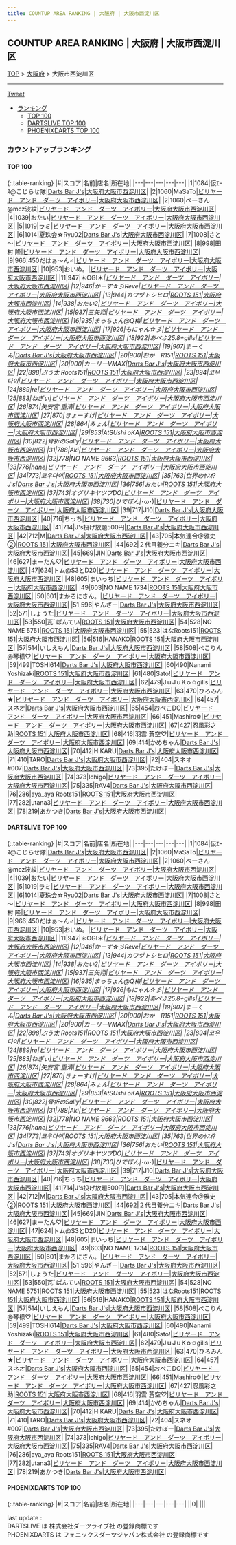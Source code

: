 ```yaml
---
title: COUNTUP AREA RANKING | 大阪府 | 大阪市西淀川区
---
```

## COUNTUP AREA RANKING | 大阪府 | 大阪市西淀川区

[TOP](/darts/rank/) > [大阪府](/darts/rank/大阪府/) > 大阪市西淀川区

___

<a href="https://twitter.com/share?ref_src=twsrc%5Etfw" data-text="COUNTUP AREA RANKING | 大阪府大阪市西淀川区" class="twitter-share-button" data-hashtags="DARTSLIVE,PHOENIXDARTS,darts,ダーツ" data-show-count="false">Tweet</a>

* [ランキング](#カウントアップランキング)
    * [TOP 100](#top-100)
    * [DARTSLIVE TOP 100](#dartslive-top-100)
    * [PHOENIXDARTS TOP 100](#phoenixdarts-top-100)

### カウントアップランキング

#### TOP 100



{:.table-ranking}
|#|スコア|名前|店名|所在地|
|---|---|---|---|---|
|1|1084|<span class="rank-name-dl">仮ｴｰｽ@こじらせ隊</span>|<a href="https://search.dartslive.com/jp/shop/f1b2b0a976fdb2d10d9b047a20a7ba1e">Darts Bar J's</a>|<a href="/darts/rank/大阪府/大阪市西淀川区">大阪府大阪市西淀川区</a>|
|2|1060|<span class="rank-name-dl">MaSaTo</span>|<a href="https://search.dartslive.com/jp/shop/c1a171777ea087250d9b047a20a7ba1e">ビリヤード　アンド　ダーツ　アイボリー</a>|<a href="/darts/rank/大阪府/大阪市西淀川区">大阪府大阪市西淀川区</a>|
|2|1060|<span class="rank-name-dl">べーさん@mcz波紋</span>|<a href="https://search.dartslive.com/jp/shop/c1a171777ea087250d9b047a20a7ba1e">ビリヤード　アンド　ダーツ　アイボリー</a>|<a href="/darts/rank/大阪府/大阪市西淀川区">大阪府大阪市西淀川区</a>|
|4|1039|<span class="rank-name-dl">おたい</span>|<a href="https://search.dartslive.com/jp/shop/c1a171777ea087250d9b047a20a7ba1e">ビリヤード　アンド　ダーツ　アイボリー</a>|<a href="/darts/rank/大阪府/大阪市西淀川区">大阪府大阪市西淀川区</a>|
|5|1019|<span class="rank-name-dl">ラミ</span>|<a href="https://search.dartslive.com/jp/shop/c1a171777ea087250d9b047a20a7ba1e">ビリヤード　アンド　ダーツ　アイボリー</a>|<a href="/darts/rank/大阪府/大阪市西淀川区">大阪府大阪市西淀川区</a>|
|6|1014|<span class="rank-name-dl">夏珠会☆Ryu02</span>|<a href="https://search.dartslive.com/jp/shop/f1b2b0a976fdb2d10d9b047a20a7ba1e">Darts Bar J's</a>|<a href="/darts/rank/大阪府/大阪市西淀川区">大阪府大阪市西淀川区</a>|
|7|1008|<span class="rank-name-dl">さと～</span>|<a href="https://search.dartslive.com/jp/shop/c1a171777ea087250d9b047a20a7ba1e">ビリヤード　アンド　ダーツ　アイボリー</a>|<a href="/darts/rank/大阪府/大阪市西淀川区">大阪府大阪市西淀川区</a>|
|8|998|<span class="rank-name-dl">田村 隆</span>|<a href="https://search.dartslive.com/jp/shop/c1a171777ea087250d9b047a20a7ba1e">ビリヤード　アンド　ダーツ　アイボリー</a>|<a href="/darts/rank/大阪府/大阪市西淀川区">大阪府大阪市西淀川区</a>|
|9|966|<span class="rank-name-dl">450だはぁ～ん♂</span>|<a href="https://search.dartslive.com/jp/shop/c1a171777ea087250d9b047a20a7ba1e">ビリヤード　アンド　ダーツ　アイボリー</a>|<a href="/darts/rank/大阪府/大阪市西淀川区">大阪府大阪市西淀川区</a>|
|10|953|<span class="rank-name-dl">おいぬ。</span>|<a href="https://search.dartslive.com/jp/shop/c1a171777ea087250d9b047a20a7ba1e">ビリヤード　アンド　ダーツ　アイボリー</a>|<a href="/darts/rank/大阪府/大阪市西淀川区">大阪府大阪市西淀川区</a>|
|11|947|<span class="rank-name-dl">＊OGI＊*</span>|<a href="https://search.dartslive.com/jp/shop/c1a171777ea087250d9b047a20a7ba1e">ビリヤード　アンド　ダーツ　アイボリー</a>|<a href="/darts/rank/大阪府/大阪市西淀川区">大阪府大阪市西淀川区</a>|
|12|946|<span class="rank-name-dl">かーず☆彡Reve</span>|<a href="https://search.dartslive.com/jp/shop/c1a171777ea087250d9b047a20a7ba1e">ビリヤード　アンド　ダーツ　アイボリー</a>|<a href="/darts/rank/大阪府/大阪市西淀川区">大阪府大阪市西淀川区</a>|
|13|944|<span class="rank-name-dl">カワヅトシヒロ</span>|<a href="https://search.dartslive.com/jp/shop/27e2e2c7267d7bad0d9b047a20a7ba1e">ROOTS 151</a>|<a href="/darts/rank/大阪府/大阪市西淀川区">大阪府大阪市西淀川区</a>|
|14|938|<span class="rank-name-dl">おたい2</span>|<a href="https://search.dartslive.com/jp/shop/c1a171777ea087250d9b047a20a7ba1e">ビリヤード　アンド　ダーツ　アイボリー</a>|<a href="/darts/rank/大阪府/大阪市西淀川区">大阪府大阪市西淀川区</a>|
|15|937|<span class="rank-name-dl">三矢翔</span>|<a href="https://search.dartslive.com/jp/shop/c1a171777ea087250d9b047a20a7ba1e">ビリヤード　アンド　ダーツ　アイボリー</a>|<a href="/darts/rank/大阪府/大阪市西淀川区">大阪府大阪市西淀川区</a>|
|16|935|<span class="rank-name-dl">まっちょん@Q梅</span>|<a href="https://search.dartslive.com/jp/shop/c1a171777ea087250d9b047a20a7ba1e">ビリヤード　アンド　ダーツ　アイボリー</a>|<a href="/darts/rank/大阪府/大阪市西淀川区">大阪府大阪市西淀川区</a>|
|17|926|<span class="rank-name-dl">もにゃん☆彡</span>|<a href="https://search.dartslive.com/jp/shop/c1a171777ea087250d9b047a20a7ba1e">ビリヤード　アンド　ダーツ　アイボリー</a>|<a href="/darts/rank/大阪府/大阪市西淀川区">大阪府大阪市西淀川区</a>|
|18|922|<span class="rank-name-dl">あべふ25.8+gills</span>|<a href="https://search.dartslive.com/jp/shop/c1a171777ea087250d9b047a20a7ba1e">ビリヤード　アンド　ダーツ　アイボリー</a>|<a href="/darts/rank/大阪府/大阪市西淀川区">大阪府大阪市西淀川区</a>|
|19|907|<span class="rank-name-dl">まーくん</span>|<a href="https://search.dartslive.com/jp/shop/f1b2b0a976fdb2d10d9b047a20a7ba1e">Darts Bar J's</a>|<a href="/darts/rank/大阪府/大阪市西淀川区">大阪府大阪市西淀川区</a>|
|20|900|<span class="rank-name-dl">おか　R151</span>|<a href="https://search.dartslive.com/jp/shop/27e2e2c7267d7bad0d9b047a20a7ba1e">ROOTS 151</a>|<a href="/darts/rank/大阪府/大阪市西淀川区">大阪府大阪市西淀川区</a>|
|20|900|<span class="rank-name-dl">カーリーVMAX</span>|<a href="https://search.dartslive.com/jp/shop/f1b2b0a976fdb2d10d9b047a20a7ba1e">Darts Bar J's</a>|<a href="/darts/rank/大阪府/大阪市西淀川区">大阪府大阪市西淀川区</a>|
|22|898|<span class="rank-name-dl">ぷう太 Roots151</span>|<a href="https://search.dartslive.com/jp/shop/27e2e2c7267d7bad0d9b047a20a7ba1e">ROOTS 151</a>|<a href="/darts/rank/大阪府/大阪市西淀川区">大阪府大阪市西淀川区</a>|
|23|894|<span class="rank-name-dl">코우다이</span>|<a href="https://search.dartslive.com/jp/shop/c1a171777ea087250d9b047a20a7ba1e">ビリヤード　アンド　ダーツ　アイボリー</a>|<a href="/darts/rank/大阪府/大阪市西淀川区">大阪府大阪市西淀川区</a>|
|24|889|<span class="rank-name-dl">re</span>|<a href="https://search.dartslive.com/jp/shop/c1a171777ea087250d9b047a20a7ba1e">ビリヤード　アンド　ダーツ　アイボリー</a>|<a href="/darts/rank/大阪府/大阪市西淀川区">大阪府大阪市西淀川区</a>|
|25|883|<span class="rank-name-dl">ねぎぃ</span>|<a href="https://search.dartslive.com/jp/shop/c1a171777ea087250d9b047a20a7ba1e">ビリヤード　アンド　ダーツ　アイボリー</a>|<a href="/darts/rank/大阪府/大阪市西淀川区">大阪府大阪市西淀川区</a>|
|26|874|<span class="rank-name-dl">矢安宮 重清</span>|<a href="https://search.dartslive.com/jp/shop/c1a171777ea087250d9b047a20a7ba1e">ビリヤード　アンド　ダーツ　アイボリー</a>|<a href="/darts/rank/大阪府/大阪市西淀川区">大阪府大阪市西淀川区</a>|
|27|870|<span class="rank-name-dl">きょーすけ</span>|<a href="https://search.dartslive.com/jp/shop/c1a171777ea087250d9b047a20a7ba1e">ビリヤード　アンド　ダーツ　アイボリー</a>|<a href="/darts/rank/大阪府/大阪市西淀川区">大阪府大阪市西淀川区</a>|
|28|864|<span class="rank-name-dl">みょん</span>|<a href="https://search.dartslive.com/jp/shop/c1a171777ea087250d9b047a20a7ba1e">ビリヤード　アンド　ダーツ　アイボリー</a>|<a href="/darts/rank/大阪府/大阪市西淀川区">大阪府大阪市西淀川区</a>|
|29|853|<span class="rank-name-dl">AtSUshi oKA</span>|<a href="https://search.dartslive.com/jp/shop/27e2e2c7267d7bad0d9b047a20a7ba1e">ROOTS 151</a>|<a href="/darts/rank/大阪府/大阪市西淀川区">大阪府大阪市西淀川区</a>|
|30|822|<span class="rank-name-dl">骨折のSally</span>|<a href="https://search.dartslive.com/jp/shop/c1a171777ea087250d9b047a20a7ba1e">ビリヤード　アンド　ダーツ　アイボリー</a>|<a href="/darts/rank/大阪府/大阪市西淀川区">大阪府大阪市西淀川区</a>|
|31|788|<span class="rank-name-dl">Aki</span>|<a href="https://search.dartslive.com/jp/shop/c1a171777ea087250d9b047a20a7ba1e">ビリヤード　アンド　ダーツ　アイボリー</a>|<a href="/darts/rank/大阪府/大阪市西淀川区">大阪府大阪市西淀川区</a>|
|32|778|<span class="rank-name-dl">NO NAME 9663</span>|<a href="https://search.dartslive.com/jp/shop/27e2e2c7267d7bad0d9b047a20a7ba1e">ROOTS 151</a>|<a href="/darts/rank/大阪府/大阪市西淀川区">大阪府大阪市西淀川区</a>|
|33|776|<span class="rank-name-dl">hane</span>|<a href="https://search.dartslive.com/jp/shop/c1a171777ea087250d9b047a20a7ba1e">ビリヤード　アンド　ダーツ　アイボリー</a>|<a href="/darts/rank/大阪府/大阪市西淀川区">大阪府大阪市西淀川区</a>|
|34|773|<span class="rank-name-dl">코우다이</span>|<a href="https://search.dartslive.com/jp/shop/27e2e2c7267d7bad0d9b047a20a7ba1e">ROOTS 151</a>|<a href="/darts/rank/大阪府/大阪市西淀川区">大阪府大阪市西淀川区</a>|
|35|763|<span class="rank-name-dl">世界のﾔｽｵ?J&#x27;s</span>|<a href="https://search.dartslive.com/jp/shop/f1b2b0a976fdb2d10d9b047a20a7ba1e">Darts Bar J's</a>|<a href="/darts/rank/大阪府/大阪市西淀川区">大阪府大阪市西淀川区</a>|
|36|756|<span class="rank-name-dl">おたい</span>|<a href="https://search.dartslive.com/jp/shop/27e2e2c7267d7bad0d9b047a20a7ba1e">ROOTS 151</a>|<a href="/darts/rank/大阪府/大阪市西淀川区">大阪府大阪市西淀川区</a>|
|37|743|<span class="rank-name-dl">オグリキヤツプDO</span>|<a href="https://search.dartslive.com/jp/shop/c1a171777ea087250d9b047a20a7ba1e">ビリヤード　アンド　ダーツ　アイボリー</a>|<a href="/darts/rank/大阪府/大阪市西淀川区">大阪府大阪市西淀川区</a>|
|38|730|<span class="rank-name-dl">ひでぼん&#124;*･ω･)</span>|<a href="https://search.dartslive.com/jp/shop/c1a171777ea087250d9b047a20a7ba1e">ビリヤード　アンド　ダーツ　アイボリー</a>|<a href="/darts/rank/大阪府/大阪市西淀川区">大阪府大阪市西淀川区</a>|
|39|717|<span class="rank-name-dl">J10</span>|<a href="https://search.dartslive.com/jp/shop/f1b2b0a976fdb2d10d9b047a20a7ba1e">Darts Bar J's</a>|<a href="/darts/rank/大阪府/大阪市西淀川区">大阪府大阪市西淀川区</a>|
|40|716|<span class="rank-name-dl">ちっち</span>|<a href="https://search.dartslive.com/jp/shop/c1a171777ea087250d9b047a20a7ba1e">ビリヤード　アンド　ダーツ　アイボリー</a>|<a href="/darts/rank/大阪府/大阪市西淀川区">大阪府大阪市西淀川区</a>|
|41|714|<span class="rank-name-dl">J&#x27;s投げ放題500円</span>|<a href="https://search.dartslive.com/jp/shop/f1b2b0a976fdb2d10d9b047a20a7ba1e">Darts Bar J's</a>|<a href="/darts/rank/大阪府/大阪市西淀川区">大阪府大阪市西淀川区</a>|
|42|712|<span class="rank-name-dl">M</span>|<a href="https://search.dartslive.com/jp/shop/f1b2b0a976fdb2d10d9b047a20a7ba1e">Darts Bar J's</a>|<a href="/darts/rank/大阪府/大阪市西淀川区">大阪府大阪市西淀川区</a>|
|43|705|<span class="rank-name-dl">本気連合＠雅史②</span>|<a href="https://search.dartslive.com/jp/shop/27e2e2c7267d7bad0d9b047a20a7ba1e">ROOTS 151</a>|<a href="/darts/rank/大阪府/大阪市西淀川区">大阪府大阪市西淀川区</a>|
|44|692|<span class="rank-name-dl">２代目養分ニキ</span>|<a href="https://search.dartslive.com/jp/shop/f1b2b0a976fdb2d10d9b047a20a7ba1e">Darts Bar J's</a>|<a href="/darts/rank/大阪府/大阪市西淀川区">大阪府大阪市西淀川区</a>|
|45|669|<span class="rank-name-dl">JIN</span>|<a href="https://search.dartslive.com/jp/shop/f1b2b0a976fdb2d10d9b047a20a7ba1e">Darts Bar J's</a>|<a href="/darts/rank/大阪府/大阪市西淀川区">大阪府大阪市西淀川区</a>|
|46|627|<span class="rank-name-dl">まーたん♡</span>|<a href="https://search.dartslive.com/jp/shop/c1a171777ea087250d9b047a20a7ba1e">ビリヤード　アンド　ダーツ　アイボリー</a>|<a href="/darts/rank/大阪府/大阪市西淀川区">大阪府大阪市西淀川区</a>|
|47|624|<span class="rank-name-dl">トム@S3とD20</span>|<a href="https://search.dartslive.com/jp/shop/c1a171777ea087250d9b047a20a7ba1e">ビリヤード　アンド　ダーツ　アイボリー</a>|<a href="/darts/rank/大阪府/大阪市西淀川区">大阪府大阪市西淀川区</a>|
|48|605|<span class="rank-name-dl">まいっち</span>|<a href="https://search.dartslive.com/jp/shop/c1a171777ea087250d9b047a20a7ba1e">ビリヤード　アンド　ダーツ　アイボリー</a>|<a href="/darts/rank/大阪府/大阪市西淀川区">大阪府大阪市西淀川区</a>|
|49|603|<span class="rank-name-dl">NO NAME 1734</span>|<a href="https://search.dartslive.com/jp/shop/27e2e2c7267d7bad0d9b047a20a7ba1e">ROOTS 151</a>|<a href="/darts/rank/大阪府/大阪市西淀川区">大阪府大阪市西淀川区</a>|
|50|601|<span class="rank-name-dl">まかろにさん。</span>|<a href="https://search.dartslive.com/jp/shop/c1a171777ea087250d9b047a20a7ba1e">ビリヤード　アンド　ダーツ　アイボリー</a>|<a href="/darts/rank/大阪府/大阪市西淀川区">大阪府大阪市西淀川区</a>|
|51|596|<span class="rank-name-dl">やんざー</span>|<a href="https://search.dartslive.com/jp/shop/f1b2b0a976fdb2d10d9b047a20a7ba1e">Darts Bar J's</a>|<a href="/darts/rank/大阪府/大阪市西淀川区">大阪府大阪市西淀川区</a>|
|52|571|<span class="rank-name-dl">しょうた</span>|<a href="https://search.dartslive.com/jp/shop/c1a171777ea087250d9b047a20a7ba1e">ビリヤード　アンド　ダーツ　アイボリー</a>|<a href="/darts/rank/大阪府/大阪市西淀川区">大阪府大阪市西淀川区</a>|
|53|550|<span class="rank-name-dl">瓦ﾞぱんてい</span>|<a href="https://search.dartslive.com/jp/shop/27e2e2c7267d7bad0d9b047a20a7ba1e">ROOTS 151</a>|<a href="/darts/rank/大阪府/大阪市西淀川区">大阪府大阪市西淀川区</a>|
|54|528|<span class="rank-name-dl">NO NAME 5751</span>|<a href="https://search.dartslive.com/jp/shop/27e2e2c7267d7bad0d9b047a20a7ba1e">ROOTS 151</a>|<a href="/darts/rank/大阪府/大阪市西淀川区">大阪府大阪市西淀川区</a>|
|55|523|<span class="rank-name-dl">はなRoots151</span>|<a href="https://search.dartslive.com/jp/shop/27e2e2c7267d7bad0d9b047a20a7ba1e">ROOTS 151</a>|<a href="/darts/rank/大阪府/大阪市西淀川区">大阪府大阪市西淀川区</a>|
|56|516|<span class="rank-name-dl">HANAKO</span>|<a href="https://search.dartslive.com/jp/shop/27e2e2c7267d7bad0d9b047a20a7ba1e">ROOTS 151</a>|<a href="/darts/rank/大阪府/大阪市西淀川区">大阪府大阪市西淀川区</a>|
|57|514|<span class="rank-name-dl">いしえもん</span>|<a href="https://search.dartslive.com/jp/shop/f1b2b0a976fdb2d10d9b047a20a7ba1e">Darts Bar J's</a>|<a href="/darts/rank/大阪府/大阪市西淀川区">大阪府大阪市西淀川区</a>|
|58|508|<span class="rank-name-dl">ぺこりん@琴様♡</span>|<a href="https://search.dartslive.com/jp/shop/c1a171777ea087250d9b047a20a7ba1e">ビリヤード　アンド　ダーツ　アイボリー</a>|<a href="/darts/rank/大阪府/大阪市西淀川区">大阪府大阪市西淀川区</a>|
|59|499|<span class="rank-name-dl">TOSHI614</span>|<a href="https://search.dartslive.com/jp/shop/f1b2b0a976fdb2d10d9b047a20a7ba1e">Darts Bar J's</a>|<a href="/darts/rank/大阪府/大阪市西淀川区">大阪府大阪市西淀川区</a>|
|60|490|<span class="rank-name-dl">Nanami Yoshizaki</span>|<a href="https://search.dartslive.com/jp/shop/27e2e2c7267d7bad0d9b047a20a7ba1e">ROOTS 151</a>|<a href="/darts/rank/大阪府/大阪市西淀川区">大阪府大阪市西淀川区</a>|
|61|480|<span class="rank-name-dl">Sato!</span>|<a href="https://search.dartslive.com/jp/shop/c1a171777ea087250d9b047a20a7ba1e">ビリヤード　アンド　ダーツ　アイボリー</a>|<a href="/darts/rank/大阪府/大阪市西淀川区">大阪府大阪市西淀川区</a>|
|62|479|<span class="rank-name-dl">JｕJｕKｏ✩gills</span>|<a href="https://search.dartslive.com/jp/shop/c1a171777ea087250d9b047a20a7ba1e">ビリヤード　アンド　ダーツ　アイボリー</a>|<a href="/darts/rank/大阪府/大阪市西淀川区">大阪府大阪市西淀川区</a>|
|63|470|<span class="rank-name-dl">ひろみん★</span>|<a href="https://search.dartslive.com/jp/shop/c1a171777ea087250d9b047a20a7ba1e">ビリヤード　アンド　ダーツ　アイボリー</a>|<a href="/darts/rank/大阪府/大阪市西淀川区">大阪府大阪市西淀川区</a>|
|64|457|<span class="rank-name-dl">スネオ</span>|<a href="https://search.dartslive.com/jp/shop/f1b2b0a976fdb2d10d9b047a20a7ba1e">Darts Bar J's</a>|<a href="/darts/rank/大阪府/大阪市西淀川区">大阪府大阪市西淀川区</a>|
|65|454|<span class="rank-name-dl">おぺこDO</span>|<a href="https://search.dartslive.com/jp/shop/c1a171777ea087250d9b047a20a7ba1e">ビリヤード　アンド　ダーツ　アイボリー</a>|<a href="/darts/rank/大阪府/大阪市西淀川区">大阪府大阪市西淀川区</a>|
|66|451|<span class="rank-name-dl">Mashiro❁﻿</span>|<a href="https://search.dartslive.com/jp/shop/c1a171777ea087250d9b047a20a7ba1e">ビリヤード　アンド　ダーツ　アイボリー</a>|<a href="/darts/rank/大阪府/大阪市西淀川区">大阪府大阪市西淀川区</a>|
|67|427|<span class="rank-name-dl">忍風彩之助</span>|<a href="https://search.dartslive.com/jp/shop/27e2e2c7267d7bad0d9b047a20a7ba1e">ROOTS 151</a>|<a href="/darts/rank/大阪府/大阪市西淀川区">大阪府大阪市西淀川区</a>|
|68|416|<span class="rank-name-dl">羽雲 蒼空♡</span>|<a href="https://search.dartslive.com/jp/shop/c1a171777ea087250d9b047a20a7ba1e">ビリヤード　アンド　ダーツ　アイボリー</a>|<a href="/darts/rank/大阪府/大阪市西淀川区">大阪府大阪市西淀川区</a>|
|69|414|<span class="rank-name-dl">かめちゃん</span>|<a href="https://search.dartslive.com/jp/shop/f1b2b0a976fdb2d10d9b047a20a7ba1e">Darts Bar J's</a>|<a href="/darts/rank/大阪府/大阪市西淀川区">大阪府大阪市西淀川区</a>|
|70|412|<span class="rank-name-dl">HIKARU</span>|<a href="https://search.dartslive.com/jp/shop/f1b2b0a976fdb2d10d9b047a20a7ba1e">Darts Bar J's</a>|<a href="/darts/rank/大阪府/大阪市西淀川区">大阪府大阪市西淀川区</a>|
|71|410|<span class="rank-name-dl">TARO</span>|<a href="https://search.dartslive.com/jp/shop/f1b2b0a976fdb2d10d9b047a20a7ba1e">Darts Bar J's</a>|<a href="/darts/rank/大阪府/大阪市西淀川区">大阪府大阪市西淀川区</a>|
|72|404|<span class="rank-name-dl">スネオ#007</span>|<a href="https://search.dartslive.com/jp/shop/f1b2b0a976fdb2d10d9b047a20a7ba1e">Darts Bar J's</a>|<a href="/darts/rank/大阪府/大阪市西淀川区">大阪府大阪市西淀川区</a>|
|73|395|<span class="rank-name-dl">たけぼー</span>|<a href="https://search.dartslive.com/jp/shop/f1b2b0a976fdb2d10d9b047a20a7ba1e">Darts Bar J's</a>|<a href="/darts/rank/大阪府/大阪市西淀川区">大阪府大阪市西淀川区</a>|
|74|373|<span class="rank-name-dl">Ichigo</span>|<a href="https://search.dartslive.com/jp/shop/c1a171777ea087250d9b047a20a7ba1e">ビリヤード　アンド　ダーツ　アイボリー</a>|<a href="/darts/rank/大阪府/大阪市西淀川区">大阪府大阪市西淀川区</a>|
|75|335|<span class="rank-name-dl">RAV4</span>|<a href="https://search.dartslive.com/jp/shop/f1b2b0a976fdb2d10d9b047a20a7ba1e">Darts Bar J's</a>|<a href="/darts/rank/大阪府/大阪市西淀川区">大阪府大阪市西淀川区</a>|
|76|286|<span class="rank-name-dl">aya_aya Roots151</span>|<a href="https://search.dartslive.com/jp/shop/27e2e2c7267d7bad0d9b047a20a7ba1e">ROOTS 151</a>|<a href="/darts/rank/大阪府/大阪市西淀川区">大阪府大阪市西淀川区</a>|
|77|282|<span class="rank-name-dl">utana3</span>|<a href="https://search.dartslive.com/jp/shop/c1a171777ea087250d9b047a20a7ba1e">ビリヤード　アンド　ダーツ　アイボリー</a>|<a href="/darts/rank/大阪府/大阪市西淀川区">大阪府大阪市西淀川区</a>|
|78|219|<span class="rank-name-dl">あかつき</span>|<a href="https://search.dartslive.com/jp/shop/f1b2b0a976fdb2d10d9b047a20a7ba1e">Darts Bar J's</a>|<a href="/darts/rank/大阪府/大阪市西淀川区">大阪府大阪市西淀川区</a>|


#### DARTSLIVE TOP 100



{:.table-ranking}
|#|スコア|名前|店名|所在地|
|---|---|---|---|---|
|1|1084|<span class="rank-name-dl">仮ｴｰｽ@こじらせ隊</span>|<a href="https://search.dartslive.com/jp/shop/f1b2b0a976fdb2d10d9b047a20a7ba1e">Darts Bar J's</a>|<a href="/darts/rank/大阪府/大阪市西淀川区">大阪府大阪市西淀川区</a>|
|2|1060|<span class="rank-name-dl">MaSaTo</span>|<a href="https://search.dartslive.com/jp/shop/c1a171777ea087250d9b047a20a7ba1e">ビリヤード　アンド　ダーツ　アイボリー</a>|<a href="/darts/rank/大阪府/大阪市西淀川区">大阪府大阪市西淀川区</a>|
|2|1060|<span class="rank-name-dl">べーさん@mcz波紋</span>|<a href="https://search.dartslive.com/jp/shop/c1a171777ea087250d9b047a20a7ba1e">ビリヤード　アンド　ダーツ　アイボリー</a>|<a href="/darts/rank/大阪府/大阪市西淀川区">大阪府大阪市西淀川区</a>|
|4|1039|<span class="rank-name-dl">おたい</span>|<a href="https://search.dartslive.com/jp/shop/c1a171777ea087250d9b047a20a7ba1e">ビリヤード　アンド　ダーツ　アイボリー</a>|<a href="/darts/rank/大阪府/大阪市西淀川区">大阪府大阪市西淀川区</a>|
|5|1019|<span class="rank-name-dl">ラミ</span>|<a href="https://search.dartslive.com/jp/shop/c1a171777ea087250d9b047a20a7ba1e">ビリヤード　アンド　ダーツ　アイボリー</a>|<a href="/darts/rank/大阪府/大阪市西淀川区">大阪府大阪市西淀川区</a>|
|6|1014|<span class="rank-name-dl">夏珠会☆Ryu02</span>|<a href="https://search.dartslive.com/jp/shop/f1b2b0a976fdb2d10d9b047a20a7ba1e">Darts Bar J's</a>|<a href="/darts/rank/大阪府/大阪市西淀川区">大阪府大阪市西淀川区</a>|
|7|1008|<span class="rank-name-dl">さと～</span>|<a href="https://search.dartslive.com/jp/shop/c1a171777ea087250d9b047a20a7ba1e">ビリヤード　アンド　ダーツ　アイボリー</a>|<a href="/darts/rank/大阪府/大阪市西淀川区">大阪府大阪市西淀川区</a>|
|8|998|<span class="rank-name-dl">田村 隆</span>|<a href="https://search.dartslive.com/jp/shop/c1a171777ea087250d9b047a20a7ba1e">ビリヤード　アンド　ダーツ　アイボリー</a>|<a href="/darts/rank/大阪府/大阪市西淀川区">大阪府大阪市西淀川区</a>|
|9|966|<span class="rank-name-dl">450だはぁ～ん♂</span>|<a href="https://search.dartslive.com/jp/shop/c1a171777ea087250d9b047a20a7ba1e">ビリヤード　アンド　ダーツ　アイボリー</a>|<a href="/darts/rank/大阪府/大阪市西淀川区">大阪府大阪市西淀川区</a>|
|10|953|<span class="rank-name-dl">おいぬ。</span>|<a href="https://search.dartslive.com/jp/shop/c1a171777ea087250d9b047a20a7ba1e">ビリヤード　アンド　ダーツ　アイボリー</a>|<a href="/darts/rank/大阪府/大阪市西淀川区">大阪府大阪市西淀川区</a>|
|11|947|<span class="rank-name-dl">＊OGI＊*</span>|<a href="https://search.dartslive.com/jp/shop/c1a171777ea087250d9b047a20a7ba1e">ビリヤード　アンド　ダーツ　アイボリー</a>|<a href="/darts/rank/大阪府/大阪市西淀川区">大阪府大阪市西淀川区</a>|
|12|946|<span class="rank-name-dl">かーず☆彡Reve</span>|<a href="https://search.dartslive.com/jp/shop/c1a171777ea087250d9b047a20a7ba1e">ビリヤード　アンド　ダーツ　アイボリー</a>|<a href="/darts/rank/大阪府/大阪市西淀川区">大阪府大阪市西淀川区</a>|
|13|944|<span class="rank-name-dl">カワヅトシヒロ</span>|<a href="https://search.dartslive.com/jp/shop/27e2e2c7267d7bad0d9b047a20a7ba1e">ROOTS 151</a>|<a href="/darts/rank/大阪府/大阪市西淀川区">大阪府大阪市西淀川区</a>|
|14|938|<span class="rank-name-dl">おたい2</span>|<a href="https://search.dartslive.com/jp/shop/c1a171777ea087250d9b047a20a7ba1e">ビリヤード　アンド　ダーツ　アイボリー</a>|<a href="/darts/rank/大阪府/大阪市西淀川区">大阪府大阪市西淀川区</a>|
|15|937|<span class="rank-name-dl">三矢翔</span>|<a href="https://search.dartslive.com/jp/shop/c1a171777ea087250d9b047a20a7ba1e">ビリヤード　アンド　ダーツ　アイボリー</a>|<a href="/darts/rank/大阪府/大阪市西淀川区">大阪府大阪市西淀川区</a>|
|16|935|<span class="rank-name-dl">まっちょん@Q梅</span>|<a href="https://search.dartslive.com/jp/shop/c1a171777ea087250d9b047a20a7ba1e">ビリヤード　アンド　ダーツ　アイボリー</a>|<a href="/darts/rank/大阪府/大阪市西淀川区">大阪府大阪市西淀川区</a>|
|17|926|<span class="rank-name-dl">もにゃん☆彡</span>|<a href="https://search.dartslive.com/jp/shop/c1a171777ea087250d9b047a20a7ba1e">ビリヤード　アンド　ダーツ　アイボリー</a>|<a href="/darts/rank/大阪府/大阪市西淀川区">大阪府大阪市西淀川区</a>|
|18|922|<span class="rank-name-dl">あべふ25.8+gills</span>|<a href="https://search.dartslive.com/jp/shop/c1a171777ea087250d9b047a20a7ba1e">ビリヤード　アンド　ダーツ　アイボリー</a>|<a href="/darts/rank/大阪府/大阪市西淀川区">大阪府大阪市西淀川区</a>|
|19|907|<span class="rank-name-dl">まーくん</span>|<a href="https://search.dartslive.com/jp/shop/f1b2b0a976fdb2d10d9b047a20a7ba1e">Darts Bar J's</a>|<a href="/darts/rank/大阪府/大阪市西淀川区">大阪府大阪市西淀川区</a>|
|20|900|<span class="rank-name-dl">おか　R151</span>|<a href="https://search.dartslive.com/jp/shop/27e2e2c7267d7bad0d9b047a20a7ba1e">ROOTS 151</a>|<a href="/darts/rank/大阪府/大阪市西淀川区">大阪府大阪市西淀川区</a>|
|20|900|<span class="rank-name-dl">カーリーVMAX</span>|<a href="https://search.dartslive.com/jp/shop/f1b2b0a976fdb2d10d9b047a20a7ba1e">Darts Bar J's</a>|<a href="/darts/rank/大阪府/大阪市西淀川区">大阪府大阪市西淀川区</a>|
|22|898|<span class="rank-name-dl">ぷう太 Roots151</span>|<a href="https://search.dartslive.com/jp/shop/27e2e2c7267d7bad0d9b047a20a7ba1e">ROOTS 151</a>|<a href="/darts/rank/大阪府/大阪市西淀川区">大阪府大阪市西淀川区</a>|
|23|894|<span class="rank-name-dl">코우다이</span>|<a href="https://search.dartslive.com/jp/shop/c1a171777ea087250d9b047a20a7ba1e">ビリヤード　アンド　ダーツ　アイボリー</a>|<a href="/darts/rank/大阪府/大阪市西淀川区">大阪府大阪市西淀川区</a>|
|24|889|<span class="rank-name-dl">re</span>|<a href="https://search.dartslive.com/jp/shop/c1a171777ea087250d9b047a20a7ba1e">ビリヤード　アンド　ダーツ　アイボリー</a>|<a href="/darts/rank/大阪府/大阪市西淀川区">大阪府大阪市西淀川区</a>|
|25|883|<span class="rank-name-dl">ねぎぃ</span>|<a href="https://search.dartslive.com/jp/shop/c1a171777ea087250d9b047a20a7ba1e">ビリヤード　アンド　ダーツ　アイボリー</a>|<a href="/darts/rank/大阪府/大阪市西淀川区">大阪府大阪市西淀川区</a>|
|26|874|<span class="rank-name-dl">矢安宮 重清</span>|<a href="https://search.dartslive.com/jp/shop/c1a171777ea087250d9b047a20a7ba1e">ビリヤード　アンド　ダーツ　アイボリー</a>|<a href="/darts/rank/大阪府/大阪市西淀川区">大阪府大阪市西淀川区</a>|
|27|870|<span class="rank-name-dl">きょーすけ</span>|<a href="https://search.dartslive.com/jp/shop/c1a171777ea087250d9b047a20a7ba1e">ビリヤード　アンド　ダーツ　アイボリー</a>|<a href="/darts/rank/大阪府/大阪市西淀川区">大阪府大阪市西淀川区</a>|
|28|864|<span class="rank-name-dl">みょん</span>|<a href="https://search.dartslive.com/jp/shop/c1a171777ea087250d9b047a20a7ba1e">ビリヤード　アンド　ダーツ　アイボリー</a>|<a href="/darts/rank/大阪府/大阪市西淀川区">大阪府大阪市西淀川区</a>|
|29|853|<span class="rank-name-dl">AtSUshi oKA</span>|<a href="https://search.dartslive.com/jp/shop/27e2e2c7267d7bad0d9b047a20a7ba1e">ROOTS 151</a>|<a href="/darts/rank/大阪府/大阪市西淀川区">大阪府大阪市西淀川区</a>|
|30|822|<span class="rank-name-dl">骨折のSally</span>|<a href="https://search.dartslive.com/jp/shop/c1a171777ea087250d9b047a20a7ba1e">ビリヤード　アンド　ダーツ　アイボリー</a>|<a href="/darts/rank/大阪府/大阪市西淀川区">大阪府大阪市西淀川区</a>|
|31|788|<span class="rank-name-dl">Aki</span>|<a href="https://search.dartslive.com/jp/shop/c1a171777ea087250d9b047a20a7ba1e">ビリヤード　アンド　ダーツ　アイボリー</a>|<a href="/darts/rank/大阪府/大阪市西淀川区">大阪府大阪市西淀川区</a>|
|32|778|<span class="rank-name-dl">NO NAME 9663</span>|<a href="https://search.dartslive.com/jp/shop/27e2e2c7267d7bad0d9b047a20a7ba1e">ROOTS 151</a>|<a href="/darts/rank/大阪府/大阪市西淀川区">大阪府大阪市西淀川区</a>|
|33|776|<span class="rank-name-dl">hane</span>|<a href="https://search.dartslive.com/jp/shop/c1a171777ea087250d9b047a20a7ba1e">ビリヤード　アンド　ダーツ　アイボリー</a>|<a href="/darts/rank/大阪府/大阪市西淀川区">大阪府大阪市西淀川区</a>|
|34|773|<span class="rank-name-dl">코우다이</span>|<a href="https://search.dartslive.com/jp/shop/27e2e2c7267d7bad0d9b047a20a7ba1e">ROOTS 151</a>|<a href="/darts/rank/大阪府/大阪市西淀川区">大阪府大阪市西淀川区</a>|
|35|763|<span class="rank-name-dl">世界のﾔｽｵ?J&#x27;s</span>|<a href="https://search.dartslive.com/jp/shop/f1b2b0a976fdb2d10d9b047a20a7ba1e">Darts Bar J's</a>|<a href="/darts/rank/大阪府/大阪市西淀川区">大阪府大阪市西淀川区</a>|
|36|756|<span class="rank-name-dl">おたい</span>|<a href="https://search.dartslive.com/jp/shop/27e2e2c7267d7bad0d9b047a20a7ba1e">ROOTS 151</a>|<a href="/darts/rank/大阪府/大阪市西淀川区">大阪府大阪市西淀川区</a>|
|37|743|<span class="rank-name-dl">オグリキヤツプDO</span>|<a href="https://search.dartslive.com/jp/shop/c1a171777ea087250d9b047a20a7ba1e">ビリヤード　アンド　ダーツ　アイボリー</a>|<a href="/darts/rank/大阪府/大阪市西淀川区">大阪府大阪市西淀川区</a>|
|38|730|<span class="rank-name-dl">ひでぼん&#124;*･ω･)</span>|<a href="https://search.dartslive.com/jp/shop/c1a171777ea087250d9b047a20a7ba1e">ビリヤード　アンド　ダーツ　アイボリー</a>|<a href="/darts/rank/大阪府/大阪市西淀川区">大阪府大阪市西淀川区</a>|
|39|717|<span class="rank-name-dl">J10</span>|<a href="https://search.dartslive.com/jp/shop/f1b2b0a976fdb2d10d9b047a20a7ba1e">Darts Bar J's</a>|<a href="/darts/rank/大阪府/大阪市西淀川区">大阪府大阪市西淀川区</a>|
|40|716|<span class="rank-name-dl">ちっち</span>|<a href="https://search.dartslive.com/jp/shop/c1a171777ea087250d9b047a20a7ba1e">ビリヤード　アンド　ダーツ　アイボリー</a>|<a href="/darts/rank/大阪府/大阪市西淀川区">大阪府大阪市西淀川区</a>|
|41|714|<span class="rank-name-dl">J&#x27;s投げ放題500円</span>|<a href="https://search.dartslive.com/jp/shop/f1b2b0a976fdb2d10d9b047a20a7ba1e">Darts Bar J's</a>|<a href="/darts/rank/大阪府/大阪市西淀川区">大阪府大阪市西淀川区</a>|
|42|712|<span class="rank-name-dl">M</span>|<a href="https://search.dartslive.com/jp/shop/f1b2b0a976fdb2d10d9b047a20a7ba1e">Darts Bar J's</a>|<a href="/darts/rank/大阪府/大阪市西淀川区">大阪府大阪市西淀川区</a>|
|43|705|<span class="rank-name-dl">本気連合＠雅史②</span>|<a href="https://search.dartslive.com/jp/shop/27e2e2c7267d7bad0d9b047a20a7ba1e">ROOTS 151</a>|<a href="/darts/rank/大阪府/大阪市西淀川区">大阪府大阪市西淀川区</a>|
|44|692|<span class="rank-name-dl">２代目養分ニキ</span>|<a href="https://search.dartslive.com/jp/shop/f1b2b0a976fdb2d10d9b047a20a7ba1e">Darts Bar J's</a>|<a href="/darts/rank/大阪府/大阪市西淀川区">大阪府大阪市西淀川区</a>|
|45|669|<span class="rank-name-dl">JIN</span>|<a href="https://search.dartslive.com/jp/shop/f1b2b0a976fdb2d10d9b047a20a7ba1e">Darts Bar J's</a>|<a href="/darts/rank/大阪府/大阪市西淀川区">大阪府大阪市西淀川区</a>|
|46|627|<span class="rank-name-dl">まーたん♡</span>|<a href="https://search.dartslive.com/jp/shop/c1a171777ea087250d9b047a20a7ba1e">ビリヤード　アンド　ダーツ　アイボリー</a>|<a href="/darts/rank/大阪府/大阪市西淀川区">大阪府大阪市西淀川区</a>|
|47|624|<span class="rank-name-dl">トム@S3とD20</span>|<a href="https://search.dartslive.com/jp/shop/c1a171777ea087250d9b047a20a7ba1e">ビリヤード　アンド　ダーツ　アイボリー</a>|<a href="/darts/rank/大阪府/大阪市西淀川区">大阪府大阪市西淀川区</a>|
|48|605|<span class="rank-name-dl">まいっち</span>|<a href="https://search.dartslive.com/jp/shop/c1a171777ea087250d9b047a20a7ba1e">ビリヤード　アンド　ダーツ　アイボリー</a>|<a href="/darts/rank/大阪府/大阪市西淀川区">大阪府大阪市西淀川区</a>|
|49|603|<span class="rank-name-dl">NO NAME 1734</span>|<a href="https://search.dartslive.com/jp/shop/27e2e2c7267d7bad0d9b047a20a7ba1e">ROOTS 151</a>|<a href="/darts/rank/大阪府/大阪市西淀川区">大阪府大阪市西淀川区</a>|
|50|601|<span class="rank-name-dl">まかろにさん。</span>|<a href="https://search.dartslive.com/jp/shop/c1a171777ea087250d9b047a20a7ba1e">ビリヤード　アンド　ダーツ　アイボリー</a>|<a href="/darts/rank/大阪府/大阪市西淀川区">大阪府大阪市西淀川区</a>|
|51|596|<span class="rank-name-dl">やんざー</span>|<a href="https://search.dartslive.com/jp/shop/f1b2b0a976fdb2d10d9b047a20a7ba1e">Darts Bar J's</a>|<a href="/darts/rank/大阪府/大阪市西淀川区">大阪府大阪市西淀川区</a>|
|52|571|<span class="rank-name-dl">しょうた</span>|<a href="https://search.dartslive.com/jp/shop/c1a171777ea087250d9b047a20a7ba1e">ビリヤード　アンド　ダーツ　アイボリー</a>|<a href="/darts/rank/大阪府/大阪市西淀川区">大阪府大阪市西淀川区</a>|
|53|550|<span class="rank-name-dl">瓦ﾞぱんてい</span>|<a href="https://search.dartslive.com/jp/shop/27e2e2c7267d7bad0d9b047a20a7ba1e">ROOTS 151</a>|<a href="/darts/rank/大阪府/大阪市西淀川区">大阪府大阪市西淀川区</a>|
|54|528|<span class="rank-name-dl">NO NAME 5751</span>|<a href="https://search.dartslive.com/jp/shop/27e2e2c7267d7bad0d9b047a20a7ba1e">ROOTS 151</a>|<a href="/darts/rank/大阪府/大阪市西淀川区">大阪府大阪市西淀川区</a>|
|55|523|<span class="rank-name-dl">はなRoots151</span>|<a href="https://search.dartslive.com/jp/shop/27e2e2c7267d7bad0d9b047a20a7ba1e">ROOTS 151</a>|<a href="/darts/rank/大阪府/大阪市西淀川区">大阪府大阪市西淀川区</a>|
|56|516|<span class="rank-name-dl">HANAKO</span>|<a href="https://search.dartslive.com/jp/shop/27e2e2c7267d7bad0d9b047a20a7ba1e">ROOTS 151</a>|<a href="/darts/rank/大阪府/大阪市西淀川区">大阪府大阪市西淀川区</a>|
|57|514|<span class="rank-name-dl">いしえもん</span>|<a href="https://search.dartslive.com/jp/shop/f1b2b0a976fdb2d10d9b047a20a7ba1e">Darts Bar J's</a>|<a href="/darts/rank/大阪府/大阪市西淀川区">大阪府大阪市西淀川区</a>|
|58|508|<span class="rank-name-dl">ぺこりん@琴様♡</span>|<a href="https://search.dartslive.com/jp/shop/c1a171777ea087250d9b047a20a7ba1e">ビリヤード　アンド　ダーツ　アイボリー</a>|<a href="/darts/rank/大阪府/大阪市西淀川区">大阪府大阪市西淀川区</a>|
|59|499|<span class="rank-name-dl">TOSHI614</span>|<a href="https://search.dartslive.com/jp/shop/f1b2b0a976fdb2d10d9b047a20a7ba1e">Darts Bar J's</a>|<a href="/darts/rank/大阪府/大阪市西淀川区">大阪府大阪市西淀川区</a>|
|60|490|<span class="rank-name-dl">Nanami Yoshizaki</span>|<a href="https://search.dartslive.com/jp/shop/27e2e2c7267d7bad0d9b047a20a7ba1e">ROOTS 151</a>|<a href="/darts/rank/大阪府/大阪市西淀川区">大阪府大阪市西淀川区</a>|
|61|480|<span class="rank-name-dl">Sato!</span>|<a href="https://search.dartslive.com/jp/shop/c1a171777ea087250d9b047a20a7ba1e">ビリヤード　アンド　ダーツ　アイボリー</a>|<a href="/darts/rank/大阪府/大阪市西淀川区">大阪府大阪市西淀川区</a>|
|62|479|<span class="rank-name-dl">JｕJｕKｏ✩gills</span>|<a href="https://search.dartslive.com/jp/shop/c1a171777ea087250d9b047a20a7ba1e">ビリヤード　アンド　ダーツ　アイボリー</a>|<a href="/darts/rank/大阪府/大阪市西淀川区">大阪府大阪市西淀川区</a>|
|63|470|<span class="rank-name-dl">ひろみん★</span>|<a href="https://search.dartslive.com/jp/shop/c1a171777ea087250d9b047a20a7ba1e">ビリヤード　アンド　ダーツ　アイボリー</a>|<a href="/darts/rank/大阪府/大阪市西淀川区">大阪府大阪市西淀川区</a>|
|64|457|<span class="rank-name-dl">スネオ</span>|<a href="https://search.dartslive.com/jp/shop/f1b2b0a976fdb2d10d9b047a20a7ba1e">Darts Bar J's</a>|<a href="/darts/rank/大阪府/大阪市西淀川区">大阪府大阪市西淀川区</a>|
|65|454|<span class="rank-name-dl">おぺこDO</span>|<a href="https://search.dartslive.com/jp/shop/c1a171777ea087250d9b047a20a7ba1e">ビリヤード　アンド　ダーツ　アイボリー</a>|<a href="/darts/rank/大阪府/大阪市西淀川区">大阪府大阪市西淀川区</a>|
|66|451|<span class="rank-name-dl">Mashiro❁﻿</span>|<a href="https://search.dartslive.com/jp/shop/c1a171777ea087250d9b047a20a7ba1e">ビリヤード　アンド　ダーツ　アイボリー</a>|<a href="/darts/rank/大阪府/大阪市西淀川区">大阪府大阪市西淀川区</a>|
|67|427|<span class="rank-name-dl">忍風彩之助</span>|<a href="https://search.dartslive.com/jp/shop/27e2e2c7267d7bad0d9b047a20a7ba1e">ROOTS 151</a>|<a href="/darts/rank/大阪府/大阪市西淀川区">大阪府大阪市西淀川区</a>|
|68|416|<span class="rank-name-dl">羽雲 蒼空♡</span>|<a href="https://search.dartslive.com/jp/shop/c1a171777ea087250d9b047a20a7ba1e">ビリヤード　アンド　ダーツ　アイボリー</a>|<a href="/darts/rank/大阪府/大阪市西淀川区">大阪府大阪市西淀川区</a>|
|69|414|<span class="rank-name-dl">かめちゃん</span>|<a href="https://search.dartslive.com/jp/shop/f1b2b0a976fdb2d10d9b047a20a7ba1e">Darts Bar J's</a>|<a href="/darts/rank/大阪府/大阪市西淀川区">大阪府大阪市西淀川区</a>|
|70|412|<span class="rank-name-dl">HIKARU</span>|<a href="https://search.dartslive.com/jp/shop/f1b2b0a976fdb2d10d9b047a20a7ba1e">Darts Bar J's</a>|<a href="/darts/rank/大阪府/大阪市西淀川区">大阪府大阪市西淀川区</a>|
|71|410|<span class="rank-name-dl">TARO</span>|<a href="https://search.dartslive.com/jp/shop/f1b2b0a976fdb2d10d9b047a20a7ba1e">Darts Bar J's</a>|<a href="/darts/rank/大阪府/大阪市西淀川区">大阪府大阪市西淀川区</a>|
|72|404|<span class="rank-name-dl">スネオ#007</span>|<a href="https://search.dartslive.com/jp/shop/f1b2b0a976fdb2d10d9b047a20a7ba1e">Darts Bar J's</a>|<a href="/darts/rank/大阪府/大阪市西淀川区">大阪府大阪市西淀川区</a>|
|73|395|<span class="rank-name-dl">たけぼー</span>|<a href="https://search.dartslive.com/jp/shop/f1b2b0a976fdb2d10d9b047a20a7ba1e">Darts Bar J's</a>|<a href="/darts/rank/大阪府/大阪市西淀川区">大阪府大阪市西淀川区</a>|
|74|373|<span class="rank-name-dl">Ichigo</span>|<a href="https://search.dartslive.com/jp/shop/c1a171777ea087250d9b047a20a7ba1e">ビリヤード　アンド　ダーツ　アイボリー</a>|<a href="/darts/rank/大阪府/大阪市西淀川区">大阪府大阪市西淀川区</a>|
|75|335|<span class="rank-name-dl">RAV4</span>|<a href="https://search.dartslive.com/jp/shop/f1b2b0a976fdb2d10d9b047a20a7ba1e">Darts Bar J's</a>|<a href="/darts/rank/大阪府/大阪市西淀川区">大阪府大阪市西淀川区</a>|
|76|286|<span class="rank-name-dl">aya_aya Roots151</span>|<a href="https://search.dartslive.com/jp/shop/27e2e2c7267d7bad0d9b047a20a7ba1e">ROOTS 151</a>|<a href="/darts/rank/大阪府/大阪市西淀川区">大阪府大阪市西淀川区</a>|
|77|282|<span class="rank-name-dl">utana3</span>|<a href="https://search.dartslive.com/jp/shop/c1a171777ea087250d9b047a20a7ba1e">ビリヤード　アンド　ダーツ　アイボリー</a>|<a href="/darts/rank/大阪府/大阪市西淀川区">大阪府大阪市西淀川区</a>|
|78|219|<span class="rank-name-dl">あかつき</span>|<a href="https://search.dartslive.com/jp/shop/f1b2b0a976fdb2d10d9b047a20a7ba1e">Darts Bar J's</a>|<a href="/darts/rank/大阪府/大阪市西淀川区">大阪府大阪市西淀川区</a>|


#### PHOENIXDARTS TOP 100



{:.table-ranking}
|#|スコア|名前|店名|所在地|
|---|---|---|---|---|
||0|<span class="rank-name-dl"> </span>|<a href=""></a>|<a href="/darts/rank//"></a>|


<div class="footer border-top border-gray-light mt-5 pt-3 text-right text-gray">
    last update : <span style="font-weight: italic" id="foot_last_modified"></span><br />
    DARTSLIVE は 株式会社ダーツライブ社 の登録商標です<br />
    PHOENIXDARTS は フェニックスダーツジャパン株式会社 の登録商標です<br />
</div>

<script src="https://cdnjs.cloudflare.com/ajax/libs/jquery.tablesorter/2.31.3/js/jquery.tablesorter.min.js" integrity="sha512-qzgd5cYSZcosqpzpn7zF2ZId8f/8CHmFKZ8j7mU4OUXTNRd5g+ZHBPsgKEwoqxCtdQvExE5LprwwPAgoicguNg==" crossorigin="anonymous" referrerpolicy="no-referrer"></script>
<link rel="stylesheet" href="https://cdnjs.cloudflare.com/ajax/libs/jquery.tablesorter/2.31.3/css/theme.default.min.css" integrity="sha512-wghhOJkjQX0Lh3NSWvNKeZ0ZpNn+SPVXX1Qyc9OCaogADktxrBiBdKGDoqVUOyhStvMBmJQ8ZdMHiR3wuEq8+w==" crossorigin="anonymous" referrerpolicy="no-referrer" />
<script>
$(function() {
    $(".table-ranking").tablesorter({sortList:[[0, 0]]});
    $("#foot_last_modified").text(formatDate(new Date(document.lastModified), 'yyyy-MM-dd HH:mm:ss'));
});
</script>

<script async src="https://platform.twitter.com/widgets.js" charset="utf-8"></script>